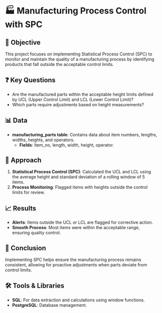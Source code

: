 # 🏭 Manufacturing Process Control with SPC

## 📝 Objective
This project focuses on implementing Statistical Process Control (SPC) to monitor and maintain the quality of a manufacturing process by identifying products that fall outside the acceptable control limits.

## ❓ Key Questions
- Are the manufactured parts within the acceptable height limits defined by UCL (Upper Control Limit) and LCL (Lower Control Limit)?
- Which parts require adjustments based on height measurements?

## 📊 Data
- **manufacturing_parts table**: Contains data about item numbers, lengths, widths, heights, and operators.
  - **Fields**: item_no, length, width, height, operator.

## 🧠 Approach
1. **Statistical Process Control (SPC)**: Calculated the UCL and LCL using the average height and standard deviation of a rolling window of 5 items.
2. **Process Monitoring**: Flagged items with heights outside the control limits for review.

## 📈 Results
- **Alerts**: Items outside the UCL or LCL are flagged for corrective action.
- **Smooth Process**: Most items were within the acceptable range, ensuring quality control.

## 🚀 Conclusion
Implementing SPC helps ensure the manufacturing process remains consistent, allowing for proactive adjustments when parts deviate from control limits.

## 🛠️ Tools & Libraries
- **SQL**: For data extraction and calculations using window functions.
- **PostgreSQL**: Database management.
